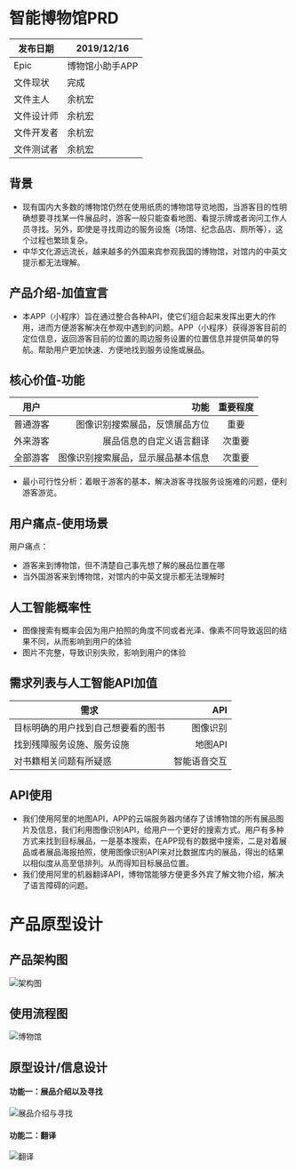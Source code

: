 #  智能博物馆PRD

    
| 发布日期        | 2019/12/16    | 
| --------   | ---------  | 
| Epic        | 博物馆小助手APP      | 
| 文件现状       | 完成    | 
| 文件主人       | 余杭宏    | 
| 文件设计师       | 余杭宏    | 
| 文件开发者       | 余杭宏    | 
| 文件测试者       | 余杭宏    |  

##  背景
-  现有国内大多数的博物馆仍然在使用纸质的博物馆导览地图，当游客目的性明确想要寻找某一件展品时，游客一般只能查看地图、看提示牌或者询问工作人员寻找。另外，即使是寻找周边的服务设施（场馆、纪念品店、厕所等），这个过程也繁琐复杂。
-  中华文化源远流长，越来越多的外国来宾参观我国的博物馆，对馆内的中英文提示都无法理解。

##  产品介绍-加值宣言
-  本APP（小程序）旨在通过整合各种API，使它们组合起来发挥出更大的作用，进而方便游客解决在参观中遇到的问题。APP（小程序）获得游客目前的定位信息，返回游客目前的位置的周边服务设置的位置信息并提供简单的导航。帮助用户更加快速、方便地找到服务设施或展品。

##  核心价值-功能
| 用户        | 功能    | 重要程度     |
| --------   | -----:  | :----: |
| 普通游客        | 图像识别搜索展品，反馈展品方位     | 重要    |
| 外来游客       | 展品信息的自定义语言翻译    | 次重要     |
| 全部游客       | 图像识别搜索展品，显示展品基本信息    | 次重要     |
    
-  最小可行性分析：着眼于游客的基本，解决游客寻找服务设施难的问题，便利游客游览。

##  用户痛点-使用场景
用户痛点：    
-  游客来到博物馆，但不清楚自己事先想了解的展品位置在哪     
-  当外国游客来到博物馆，对馆内的中英文提示都无法理解时    

##  人工智能概率性
-  图像搜索有概率会因为用户拍照的角度不同或者光泽、像素不同导致返回的结果不同，从而影响到用户的体验
-  图片不完整，导致识别失败，影响到用户的体验

##  需求列表与人工智能API加值

|   需求      | API    | 
| --------   | -----:  | 
| 目标明确的用户找到自己想要看的图书         | 图像识别     | 
| 找到残障服务设施、服务设施       | 地图API    | 
| 对书籍相关问题有所疑惑       | 智能语音交互    | 

##  API使用
-  我们使用阿里的地图API，APP的云端服务器内储存了该博物馆的所有展品图片及信息，我们利用图像识别API，给用户一个更好的搜索方式。用户有多种方式来找到目标展品，一是基本搜索，在APP现有的数据中搜索，二是对着展品或者展品海报拍照，使用图像识别API来对比数据库内的展品，得出的结果以相似度从高至低排列。从而得知目标展品位置。
-  我们使用阿里的机器翻译API，博物馆能够方便更多外宾了解文物介绍，解决了语言障碍的问题。

#  产品原型设计     

##  产品架构图
![架构图](https://images.gitee.com/uploads/images/2019/1224/172847_8e67b7a8_1648172.png "屏幕截图.png")

##  使用流程图
![博物馆](https://images.gitee.com/uploads/images/2019/1224/170530_b92d400e_1648172.png "屏幕截图.png")

##  原型设计/信息设计
####  功能一：展品介绍以及寻找
![展品介绍与寻找](https://images.gitee.com/uploads/images/2019/1228/192944_999001b2_1648172.png "屏幕截图.png")

####  功能二：翻译
![翻译](https://images.gitee.com/uploads/images/2019/1228/193130_a58c4e57_1648172.png "屏幕截图.png")

